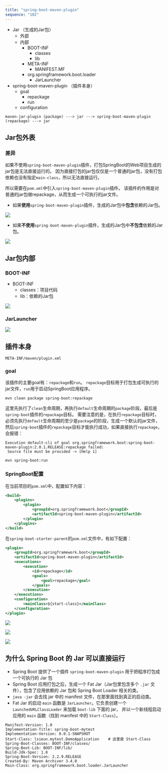 ```yaml
---
title: "spring-boot-maven-plugin"
sequence: "102"
---
```


- Jar （生成的Jar包）
    - 外部
    - 内部
        - BOOT-INF
            - classes
            - lib
        - META-INF
            - MANIFEST.MF
        - org.springframework.boot.loader
            - JarLauncher
- spring-boot-maven-plugin （插件本身）
    - goal
        - repackage
        - run
    - configuration

```text
maven-jar-plugin (package) ---> jar ---> spring-boot-maven-plugin (repackage) ---> jar 
```

## Jar包外表

### 差异

如果不使用`spring-boot-maven-plugin`插件，打包SpringBoot的Web项目生成的jar包是无法直接运行的。
因为直接打包的jar包仅仅是一个普通的jar包，没有打包依赖也没有指定`main-class`，所以无法直接运行。

所以需要在`pom.xml`中引入`spring-boot-maven-plugin`插件。
该插件的作用是对普通的jar包做repackage，从而生成一个可执行的jar文件。



- 如果**使用**`spring-boot-maven-plugin`插件，生成的Jar包中**包含**依赖的Jar包。

![](/assets/images/spring-boot/package-with-spring-boot-maven-plugin.png)

- 如果**不使用**`spring-boot-maven-plugin`插件，生成的Jar包中**不包含**依赖的Jar包。

![](/assets/images/spring-boot/package-without-spring-boot-maven-plugin.png)

## Jar包内部

### BOOT-INF

- BOOT-INF
    - classes：项目代码
    - lib：依赖的Jar包

![](/assets/images/spring-boot/spring-boot-package-boot-inf-source-lib.png)

### JarLauncher

![](/assets/images/spring-boot/package-spring-boot-loader-jar-launcher.png)

## 插件本身

`META-INF/maven/plugin.xml`

### goal

该插件的主要goal有：`repackage`和`run`。
`repackage`目标用于打包生成可执行的jar文件，`run`用于启动SpringBoot应用程序。

```text
mvn clean package spring-boot:repackage
```

这里先执行了`clean`生命周期，再执行`default`生命周期的`package`阶段，最后是`spring-boot`插件的`repackage`目标。
需要注意的是，在执行`repackage`目标时，必须先执行`default`生命周期的至少是`package`的阶段，生成一个默认的jar文件，
然后`spring-boot`插件的`repackage`目标才能执行成功，如果直接执行`repackage`，会报错：

```text
Execution default-cli of goal org.springframework.boot:spring-boot-maven-plugin:2.0.1.RELEASE:repackage failed:
 Source file must be provided -> [Help 1]
```



```text
mvn spring-boot:run
```

### SpringBoot配置

在当前项目的`pom.xml`中，配置如下内容：

```xml
<build>
    <plugins>
        <plugin>
            <groupId>org.springframework.boot</groupId>
            <artifactId>spring-boot-maven-plugin</artifactId>
        </plugin>
    </plugins>
</build>
```

在`spring-boot-starter-parent`的`pom.xml`文件中，有如下配置：

```xml
<plugin>
    <groupId>org.springframework.boot</groupId>
    <artifactId>spring-boot-maven-plugin</artifactId>
    <executions>
        <execution>
            <id>repackage</id>
            <goals>
                <goal>repackage</goal>
            </goals>
        </execution>
    </executions>
    <configuration>
        <mainClass>${start-class}</mainClass>
    </configuration>
</plugin>
```

![](/assets/images/spring-boot/spring-boot-maven-plugin-xml-01.png)

![](/assets/images/spring-boot/spring-boot-maven-plugin-xml-02.png)

![](/assets/images/spring-boot/spring-boot-maven-plugin-repackage-mojo.png)

## 为什么 Spring Boot 的 Jar 可以直接运行

- Spring Boot 提供了一个插件 `spring-boot-maven-plugin` 用于把程序打包成一个可执行的 Jar 包
- Spring Boot 应用打包之后，生成一个 Fat Jar（Jar包里包含多个 `.jar` 文件），包含了应用依赖的 Jar 包和 Spring Boot Loader 相关的类。
- `java -jar` 会去找 jar 中的 manifest 文件，在那里面找到真正的启动类。
- Fat Jar 的启动 `main` 函数是 `JarLauncher`。它负责创建一个 `LaunchedURLClassLoader` 来加载 `boot-lib` 下面的 jar，
  并以一个新线程启动应用的 `main` 函数（找到 manifest 中的 `Start-Class`）。

```text
Manifest-Version: 1.0
Implementation-Title: spring-boot-mytest
Implementation-Version: 0.0.1-SNAPSHOT
Start-Class: lsieun.mytest.DemoApplication    # 这里是 Start-Class
Spring-Boot-Classes: BOOT-INF/classes/
Spring-Boot-Lib: BOOT-INF/lib/
Build-Jdk-Spec: 1.8
Spring-Boot-Version: 2.2.9.RELEASE
Created-By: Maven Archiver 3.4.0
Main-Class: org.springframework.boot.loader.JarLauncher
```
